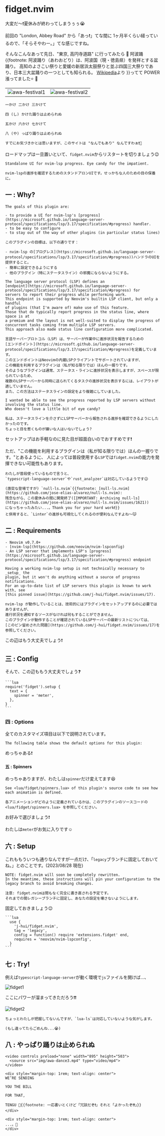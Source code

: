 # fidget.nvim

大変だ〜❗夏休みが終わってしまうぅぅ😭

前回の "London, Abbey Road" から「あっ❗」てな間に 1ヶ月半くらい経っているので、「そらそやわー。」てな感じですね。

そんなこんなあって先日、"東京, 高円寺道路" に行ってみたら 💃 阿波踊{{footnote:
阿波踊り（あわおどり）は、阿波国（現・徳島県）を発祥とする盆踊り。
高知のよさこい祭りと愛媛の新居浜太鼓祭りと並ぶ四国三大祭りであり、日本三大盆踊りの一つとしても知られる。
[Wikipedia](https://en.wikipedia.org/wiki/Awa_Dance_Festival)より
}}ってて POWER 漲ってました⭐ 🕺

|||
|:---:|:---:|
|![awa-festival1](img/awa-dance1.webp)|![awa-festival2](img/awa-dance2.webp)|

```admonish success title=""
一かけ 二かけ 三かけて

四 (し) かけた踊りは止められぬ

五かけ 六かけ 七かけて

八 (や) っぱり踊りは止められぬ
```

```admonish note
すでにお気づきかとは思いますが、このサイトは "なんでもあり" なんですわぁ❗🤣
```

ロードマップは一旦置いといて、`fidget.nvim`からリスタートを切りましょう😉

```admonish info title="[fidget.nvim](https://github.com/j-hui/fidget.nvim)"
Standalone UI for nvim-lsp progress. Eye candy for the impatient.

nvim-lspの進捗を確認するためのスタンドアロンUIです。せっかちな人のための目の保養に。
```

## 一 : Why?

```admonish info title="[Why?](https://github.com/j-hui/fidget.nvim#why)"
The goals of this plugin are:

- to provide a UI for nvim-lsp's [progress](https://microsoft.github.io/language-server-protocol/specifications/lsp/3.17/specification/#progress) handler.
- to be easy to configure
- to stay out of the way of other plugins (in particular status lines)

このプラグインの目標は、以下の通りです：

- nvim-lsp の[プログレス](https://microsoft.github.io/language-server-protocol/specifications/lsp/3.17/specification/#progress))ハンドラのUIを提供すること。
- 簡単に設定できるようにする
- 他のプラグイン（特にステータスライン）の邪魔にならないようにする。

The language server protocol (LSP) defines an
[endpoint](https://microsoft.github.io/language-server-protocol/specifications/lsp/3.17/specification/#progress) for
servers to report their progress while performing work.
This endpoint is supported by Neovim's builtin LSP client, but only a handful
of plugins (that I'm aware of) make use of this feature.
Those that do typically report progress in the status line, where space is at
a premium and the layout is not well-suited to display the progress of
concurrent tasks coming from multiple LSP servers.
This approach also made status line configuration more complicated.

言語サーバープロトコル（LSP）は、サーバーが作業中に進捗状況を報告するための
[エンドポイント](https://microsoft.github.io/language-server-protocol/specifications/lsp/3.17/specification/#progress)を定義しています。
このエンドポイントはNeovimの内蔵LSPクライアントでサポートされていますが、
この機能を利用するプラグインは（私が知る限りでは）ほんの一握りです。
そのようなプラグインは通常、ステータス・ラインに進捗状況を表示しますが、スペースが限られているため、
複数のLSPサーバーから同時に送られてくるタスクの進捗状況を表示するには、レイアウトが適していません。
また、この方法はステータスラインの設定をより複雑にしていました。

I wanted be able to see the progress reported by LSP servers without involving the status line.
Who doesn't love a little bit of eye candy?

私は、ステータスラインを介さずにLSPサーバーから報告される進捗を確認できるようにしたかったのです。
ちょっと目を惹くものが嫌いな人はいないでしょう?
```

セットアップはお手軽なのに見た目が超面白いのでおすすめです❗

ただ、"この機能を利用するプラグインは（私が知る限りでは）ほんの一握りです。"とあるように、
人によっては普段使用する`LSP`では`fidget.nvim`の能力を発揮できない可能性もあります。

```admonish note
わたしが普段使っているもので言うと、
`typescript-language-server`や`rust_analyzer`は対応しているようです😉
```

```admonish tip
(唐突な登場ですが) `null-ls.nvim`{{footnote: [null-ls.nvim](https://github.com/jose-elias-alvarez/null-ls.nvim):
残念ながら、この夏休みの間に開発終了([IMPORTANT: Archiving null-ls](https://github.com/jose-elias-alvarez/null-ls.nvim/issues/1621))
になっちゃったみたい...。Thank you for your hard work❗}}
と併用すると、`Linter`の進捗も可視化してくれるのが便利なんですよね〜😽
```

## 二 : Requirements

```admonish info title="[Requirements](https://github.com/j-hui/fidget.nvim#requirements)"
- Neovim v0.7.0+
- [nvim-lsp](https://github.com/neovim/nvim-lspconfig)
- An LSP server that implements LSP's [progress](https://microsoft.github.io/language-server-protocol/specifications/lsp/3.17/specification/#progress) endpoint

Having a working nvim-lsp setup is not technically necessary to _setup_ the
plugin, but it won't do anything without a source of progress notifications.
For an up-to-date list of LSP servers this plugin is known to work with, see
[this pinned issue](https://github.com/j-hui/fidget.nvim/issues/17).

nvim-lsp が動作していることは、技術的にはプラグインをセットアップするのに必要ではありませんが、
進行状況を通知するソースがなければ何もすることができません。
このプラグインが動作することが確認されているLSPサーバーの最新リストについては、
[このピン留めされた問題](https://github.com/j-hui/fidget.nvim/issues/17)を参照してください。
```

この辺はもう大丈夫でしょう❗

## 三 : Config

そんで、この辺ももう大丈夫でしょう❓

~~~admonish example title="extensions/fidget.lua"
```lua
require('fidget').setup {
  text = {
    spinner = 'meter',
  },
}
```
~~~

### 四 : Options

全てのカスタマイズ項目は以下で説明されています。

```admonish info title="[Options](https://github.com/j-hui/fidget.nvim/blob/main/doc/fidget.md#options)"
The following table shows the default options for this plugin:
```

めっちゃある❗

#### 五 : Spinners

めっちゃありますが、わたしは`spinner`だけ変えてます😆

```admonish info title="[Spinners](https://github.com/j-hui/fidget.nvim/blob/main/doc/fidget.md#spinners)"
See <lua/fidget/spinners.lua> of this plugin's source code to see how each animation is defined.

各アニメーションがどのように定義されているかは、このプラグインのソースコードの <lua/fidget/spinners.lua> を参照してください。
```

お好みで選びましょう❗

わたしは`meter`がお気に入りです☺️

## 六 : Setup

これももういつも通りなんですが一点だけ、「`legacy`ブランチに固定しておいてね。」とのことです。(2023/08/28 現在)

```admonish info title="[Quickstart](https://github.com/j-hui/fidget.nvim#quickstart)"
NOTE: fidget.nvim will soon be completely rewritten.
In the meantime, these instructions will pin your configuration to the legacy branch to avoid breaking changes.

注意: fidget.nvimは間もなく完全に書き直される予定です。
それまでの間レガシーブランチに固定し、あなたの設定を壊さないようにします。
```

固定しておきましょう😉

~~~admonish example title="extensions/init.lua"
```lua
  use {
    'j-hui/fidget.nvim',
    tag = 'legacy',
    config = function() require 'extensions.fidget' end,
    requires = 'neovim/nvim-lspconfig',
  }
```
~~~

## 七 : Try!

例えば`typescript-language-server`が動く環境で`js`ファイルを開けば...、

![fidget1](img/fidget1.webp)

ここにパワーが溜まってきただろう❗❗

![fidget2](img/fidget2.webp)

```admonish note
ちょっとわたしが把握してないんですが、`lua-ls`は対応していないような気がします。

(もし違ってたらごめんね...😭)
```

## 八 : やっぱり踊りは止められぬ

```admonish success
<video controls preload="none" width="895" height="503">
  <source src="img/awa-dance3.mp4" type="video/mp4">
</video>
```

```admonish success title=""
<div style="margin-top: 1rem; text-align: center">
WE’RE SENDING

YOU THE BILL

FOR THAT,

TENGU 👺{{footnote: 一応書いとくけど「冗談だぞ❗」それと「よかったぞ❗❗」}}
</div>
```

```admonish success title=""
<div style="margin-top: 1rem; text-align: center">
...。🤥
</div>
```
